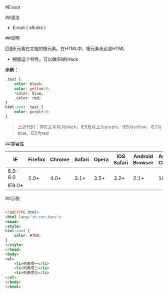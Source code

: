 #E:root

##语法

- E:root { sRules }


##说明

匹配E元素在文档的根元素。在HTML中，根元素永远是HTML

- 根据这个特性，可以做IE8的Hack


**示例：**

```css
.test {
	color: black;
	color: yellow\0;
	*color: blue;
	_color: red;
}
html:root .test {
	color: purple\0;
}
```

>上述代码：非IE文本将为black，IE9及以上为purple，IE8为yellow，IE7为blue，IE6为red


##兼容性


<table class="compatible">
<thead>
	<tr>
		<th>IE</th>
		<th>Firefox</th>
		<th>Chrome</th>
		<th>Safari</th>
		<th>Opera</th>
		<th>iOS Safari</th>
		<th>Android Browser</th>
		<th>Android Chrome</th>
	</tr>
</thead>
<tbody>
	<tr>
		<td class="unsupport">6.0-8.0</td>
		<td class="support" rowspan="2">2.0+</td>
		<td class="support" rowspan="2">4.0+</td>
		<td class="support" rowspan="2">3.1+</td>
		<td class="support" rowspan="2">3.5+</td>
		<td class="support" rowspan="2">3.2+</td>
		<td class="support" rowspan="2">2.1+</td>
		<td class="support" rowspan="2">18.0+</td>
	</tr>
	<tr>
		<td class="support">IE9.0+</td>
	</tr>
</tbody>
</table>




##示例

```html

<!DOCTYPE html>
<html lang="zh-cmn-Hans">
<head>
<style>
html:root {
	color: #f00;
}
</style>
</head>
<body>
<ul>
	<li>列表项一</li>
	<li>列表项二</li>
	<li>列表项三</li>
</ul>
</body>
</html>

```
